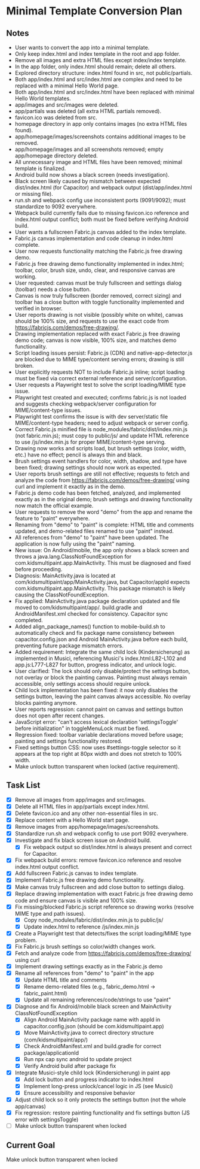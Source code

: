 # Minimal Template Conversion Plan

## Notes
- User wants to convert the app into a minimal template.
- Only keep index.html and index template in the root and app folder.
- Remove all images and extra HTML files except index/index template.
- In the app folder, only index.html should remain; delete all others.
- Explored directory structure: index.html found in src, not public/partials.
- Both app/index.html and src/index.html are complex and need to be replaced with a minimal Hello World page.
- Both app/index.html and src/index.html have been replaced with minimal Hello World templates.
- app/images and src/images were deleted.
- app/partials was deleted (all extra HTML partials removed).
- favicon.ico was deleted from src.
- homepage directory in app only contains images (no extra HTML files found).
- app/homepage/images/screenshots contains additional images to be removed.
- app/homepage/images and all screenshots removed; empty app/homepage directory deleted.
- All unnecessary image and HTML files have been removed; minimal template is finalized.
- Android build now shows a black screen (needs investigation).
- Black screen likely caused by mismatch between expected dist/index.html (for Capacitor) and webpack output (dist/app/index.html or missing file).
- run.sh and webpack config use inconsistent ports (9091/9092); must standardize to 9092 everywhere.
- Webpack build currently fails due to missing favicon.ico reference and index.html output conflict; both must be fixed before verifying Android build.
- User wants a fullscreen Fabric.js canvas added to the index template.
- Fabric.js canvas implementation and code cleanup in index.html complete.
- User now requests functionality matching the Fabric.js free drawing demo.
- Fabric.js free drawing demo functionality implemented in index.html; toolbar, color, brush size, undo, clear, and responsive canvas are working.
- User requested: canvas must be truly fullscreen and settings dialog (toolbar) needs a close button.
- Canvas is now truly fullscreen (border removed, correct sizing) and toolbar has a close button with toggle functionality implemented and verified in browser.
- User reports drawing is not visible (possibly white on white), canvas should be 100% size, and requests to use the exact code from https://fabricjs.com/demos/free-drawing/.
- Drawing implementation replaced with exact Fabric.js free drawing demo code; canvas is now visible, 100% size, and matches demo functionality.
- Script loading issues persist: Fabric.js (CDN) and native-app-detector.js are blocked due to MIME type/content serving errors; drawing is still broken.
- User explicitly requests NOT to include Fabric.js inline; script loading must be fixed via correct external reference and server/configuration.
- User requests a Playwright test to solve the script loading/MIME type issue.
- Playwright test created and executed; confirms fabric.js is not loaded and suggests checking webpack/server configuration for MIME/content-type issues.
- Playwright test confirms the issue is with dev server/static file MIME/content-type headers; need to adjust webpack or server config.
- Correct Fabric.js minified file is node_modules/fabric/dist/index.min.js (not fabric.min.js); must copy to public/js/ and update HTML reference to use /js/index.min.js for proper MIME/content-type serving.
- Drawing now works and scripts load, but brush settings (color, width, etc.) have no effect; pencil is always thin and black.
- Brush settings event handlers for color, width, shadow, and type have been fixed; drawing settings should now work as expected.
- User reports brush settings are still not effective; requests to fetch and analyze the code from https://fabricjs.com/demos/free-drawing/ using curl and implement it exactly as in the demo.
- Fabric.js demo code has been fetched, analyzed, and implemented exactly as in the original demo; brush settings and drawing functionality now match the official example.
- User requests to remove the word "demo" from the app and rename the feature to "paint" everywhere.
- Renaming from "demo" to "paint" is complete: HTML title and comments updated, and demo-related files renamed to use "paint" instead.
- All references from "demo" to "paint" have been updated. The application is now fully using the "paint" naming.
- New issue: On Android/mobile, the app only shows a black screen and throws a java.lang.ClassNotFoundException for com.kidsmultipaint.app.MainActivity. This must be diagnosed and fixed before proceeding.
- Diagnosis: MainActivity.java is located at com/kidsmultipaint/app/MainActivity.java, but Capacitor/appId expects com.kidsmultipaint.app.MainActivity. This package mismatch is likely causing the ClassNotFoundException.
- Fix applied: MainActivity.java package declaration updated and file moved to com/kidsmultipaint/app/. build.gradle and AndroidManifest.xml checked for consistency. Capacitor sync completed.
- Added align_package_names() function to mobile-build.sh to automatically check and fix package name consistency between capacitor.config.json and Android MainActivity.java before each build, preventing future package mismatch errors.
- Added requirement: Integrate the same child lock (Kindersicherung) as implemented in Musici, referencing Musici's index.html:L82-L102 and app.js:L777-L827 for button, progress indicator, and unlock logic.
- User clarified: The lock should only disable/protect the settings button, not overlay or block the painting canvas. Painting must always remain accessible, only settings access should require unlock.
- Child lock implementation has been fixed: it now only disables the settings button, leaving the paint canvas always accessible. No overlay blocks painting anymore.
- User reports regression: cannot paint on canvas and settings button does not open after recent changes.
- JavaScript error: "can't access lexical declaration 'settingsToggle' before initialization" in toggleMenuLock must be fixed.
- Regression fixed: toolbar variable declarations moved before usage; painting and settings functionality restored.
- Fixed settings button CSS: now uses #settings-toggle selector so it appears at the top right at 80px width and does not stretch to 100% width.
- Make unlock button transparent when locked (active requirement).

## Task List
- [x] Remove all images from app/images and src/images.
- [x] Delete all HTML files in app/partials except index.html.
- [x] Delete favicon.ico and any other non-essential files in src.
- [x] Replace content with a Hello World start page.
- [x] Remove images from app/homepage/images/screenshots.
- [x] Standardize run.sh and webpack config to use port 9092 everywhere.
- [x] Investigate and fix black screen issue on Android build.
  - [x] Fix webpack output so dist/index.html is always present and correct for Capacitor.
- [x] Fix webpack build errors: remove favicon.ico reference and resolve index.html output conflict.
- [x] Add fullscreen Fabric.js canvas to index template.
- [x] Implement Fabric.js free drawing demo functionality.
- [x] Make canvas truly fullscreen and add close button to settings dialog.
- [x] Replace drawing implementation with exact Fabric.js free drawing demo code and ensure canvas is visible and 100% size.
- [x] Fix missing/blocked Fabric.js script reference so drawing works (resolve MIME type and path issues).
  - [x] Copy node_modules/fabric/dist/index.min.js to public/js/
  - [x] Update index.html to reference /js/index.min.js
- [x] Create a Playwright test that detects/fixes the script loading/MIME type problem.
- [x] Fix Fabric.js brush settings so color/width changes work.
- [x] Fetch and analyze code from https://fabricjs.com/demos/free-drawing/ using curl
- [x] Implement drawing settings exactly as in the Fabric.js demo
- [x] Rename all references from "demo" to "paint" in the app
  - [x] Update HTML title and comments
  - [x] Rename demo-related files (e.g., fabric_demo.html → fabric_paint.html)
  - [x] Update all remaining references/code/strings to use "paint"
- [x] Diagnose and fix Android/mobile black screen and MainActivity ClassNotFoundException
  - [x] Align Android MainActivity package name with appId in capacitor.config.json (should be com.kidsmultipaint.app)
  - [x] Move MainActivity.java to correct directory structure (com/kidsmultipaint/app/)
  - [x] Check AndroidManifest.xml and build.gradle for correct package/applicationId
  - [x] Run npx cap sync android to update project
  - [x] Verify Android build after package fix
- [x] Integrate Musici-style child lock (Kindersicherung) in paint app
  - [x] Add lock button and progress indicator to index.html
  - [x] Implement long-press unlock/cancel logic in JS (see Musici)
  - [x] Ensure accessibility and responsive behavior
- [x] Adjust child lock so it only protects the settings button (not the whole app/canvas)
- [x] Fix regression: restore painting functionality and fix settings button (JS error with settingsToggle)
- [ ] Make unlock button transparent when locked

## Current Goal
Make unlock button transparent when locked